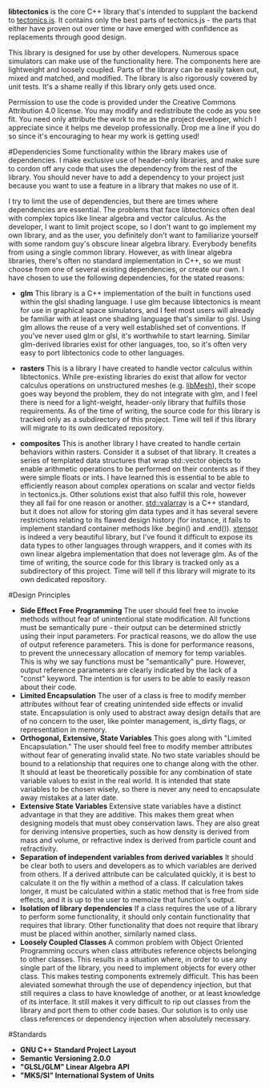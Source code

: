 **libtectonics** is the core C++ library that's intended to supplant the backend to [tectonics.js](http://davidson16807.github.io/tectonics.js/). It contains only the best parts of tectonics.js - the parts that either have proven out over time or have emerged with confidence as replacements through good design. 

This library is designed for use by other developers. Numerous space simulators can make use of the functionality here. The components here are lightweight and loosely coupled. Parts of the library can be easily taken out, mixed and matched, and modified. The library is also rigorously covered by unit tests. It's a shame really if this library only gets used once. 

Permission to use the code is provided under the Creative Commons Attribution 4.0 license. You may modify and redistribute the code as you see fit. You need only attribute the work to me as the project developer, which I appreciate since it helps me develop professionally. Drop me a line if you do so since it's encouraging to hear my work is getting used! 

#Dependencies
Some functionality within the library makes use of dependencies. I make exclusive use of header-only libraries, and make sure to cordon off any code that uses the dependency from the rest of the library. You should never have to add a dependency to your project just because you want to use a feature in a library that makes no use of it.

I try to limit the use of dependencies, but there are times where dependencies are essential. The problems that face libtectonics often deal with complex topics like linear algebra and vector calculus. As the developer, I want to limit project scope, so I don't want to go implement my own library, and as the user, you definitely don't want to familiarize yourself with some random guy's obscure linear algebra library. Everybody benefits from using a single common library. However, as with linear algebra libraries, there's often no standard implementation in C++, so we must choose from one of several existing dependencies, or create our own. I have chosen to use the following dependencies, for the stated reasons:

* **glm** This library is a C++ implementation of the built in functions used within the glsl shading language. I use glm because libtectonics is meant for use in graphical space simulators, and I feel most users will already be familiar with at least one shading language that's similar to glsl. Using glm allows the reuse of a very well established set of conventions. If you've never used glm or glsl, it's worthwhile to start learning. Similar glm-derived libraries exist for other languages, too, so it's often very easy to port libtectonics code to other languages. 

* **rasters** This is a library I have created to handle vector calculus within libtectonics. While pre-existing libraries do exist that allow for vector calculus operations on unstructured meshes (e.g. [libMesh](https://libmesh.github.io/externalsoftware.html)), their scope goes way beyond the problem, they do not integrate with glm, and I feel there is need for a light-weight, header-only library that fulfills those requirements. As of the time of writing, the source code for this library is tracked only as a subdirectory of this project. Time will tell if this library will migrate to its own dedicated repository.

* **composites** This is another library I have created to handle certain behaviors within rasters. Consider it a subset of that library. It creates a series of templated data structures that wrap std::vector objects to enable arithmetic operations to be performed on their contents as if they were simple floats or ints. I have learned this is essential to be able to efficiently reason about complex operations on scalar and vector fields in tectonics.js. Other solutions exist that also fulfill this role, however they all fail for one reason or another. [std::valarray](https://en.cppreference.com/w/cpp/numeric/valarray) is a C++ standard, but it does not allow for storing glm data types and it has several severe restrictions relating to its flawed design history (for instance, it fails to implement standard container methods like .begin() and .end()). [xtensor](https://github.com/QuantStack/xtensor) is indeed a very beautiful library, but I've found it difficult to expose its data types to other languages through wrappers, and it comes with its own linear algebra implementation that does not leverage glm. As of the time of writing, the source code for this library is tracked only as a subdirectory of this project. Time will tell if this library will migrate to its own dedicated repository.

#Design Principles
* **Side Effect Free Programming** The user should feel free to invoke methods without fear of unintentional state modification. All functions must be semantically pure - their output can be determined strictly using their input parameters. For practical reasons, we do allow the use of output reference parameters. This is done for performance reasons, to prevent the unnecessary allocation of memory for temp variables. This is why we say functions must be "semantically" pure. However, output reference parameters are clearly indicated by the lack of a "const" keyword. The intention is for users to be able to easily reason about their code. 
* **Limited Encapsulation** The user of a class is free to modify member attributes without fear of creating unintended side effects or invalid state. Encapsulation is only used to abstract away design details that are of no concern to the user, like pointer management, is_dirty flags, or representation in memory. 
* **Orthogonal, Extensive, State Variables** This goes along with "Limited Encapsulation." The user should feel free to modify member attributes without fear of generating invalid state. No two state variables should be bound to a relationship that requires one to change along with the other. It should at least be theoretically possible for any combination of state variable values to exist in the real world. It is intended that state variables to be chosen wisely, so there is never any need to encapsulate away mistakes at a later date. 
* **Extensive State Variables** Extensive state variables have a distinct advantage in that they are additive. This makes them great when designing models that must obey conservation laws. They are also great for deriving intensive properties, such as how density is derived from mass and volume, or refractive index is derived from particle count and refractivity. 
* **Separation of independent variables from derived variables** It should be clear both to users and developers as to which variables are derived from others. If a derived attribute can be calculated quickly, it is best to calculate it on the fly within a method of a class. If calculation takes longer, it must be calculated within a static method that is free from side effects, and it is up to the user to memoize that function's output.
* **Isolation of library dependencies** If a class requires the use of a library to perform some functionality, it should only contain functionality that requires that library. Other functionality that does not require that library must be placed within another, similarly named class. 
* **Loosely Coupled Classes** A common problem with Object Oriented Programming occurs when class attributes reference objects belonging to other classes. This results in a situation where, in order to use any single part of the library, you need to implement objects for every other class. This makes testing components extremely difficult. This has been aleviated somewhat through the use of dependency injection, but that still requires a class to have knowledge of another, or at least knowledge of its interface. It still makes it very difficult to rip out classes from the library and port them to other code bases. Our solution is to only use class references or dependency injection when absolutely necessary. 

#Standards
* **GNU C++ Standard Project Layout**
* **Semantic Versioning 2.0.0**
* **"GLSL/GLM" Linear Algebra API**
* **"MKS/SI" International System of Units**